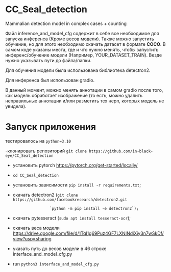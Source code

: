 # CC_Seal_detection
Mammalian detection model in complex cases + counting

Файл inference_and_model_cfg содержит в себе все необходимое для запуска инференса (Кроме весов модели). Также можно запустить обучение, но для этого необходимо скачать датасет в формате **COCO**.
В самом коде указаны места, где и что нужно менять, чтобы запустить инференс/обучение модели (Например, YOUR_DATASET_TRAIN). Везде нужно указывать пути до файла/папки.

Для обучения модели была использована библиотека detectron2.

Для инференса был использован gradio.

В данный момент, можно менять аннотации в самом gradio после того, как модель обработает изображение (то есть, можно удалить неправильные аннотации и/или разметить тех нерп, которых модель не увидела).

# Запуск приложения
тестировалось на `python=3.10`

-клонировать репозиторий `git clone https://github.com/in-black-eye/CC_Seal_detection`

- установить pytorch https://pytorch.org/get-started/locally/
- `cd CC_Seal_detection`
- установить зависимости `pip install -r requirements.txt`;
- скачать detectron2 (`git clone https://github.com/facebookresearch/detectron2.git`

                      `python -m pip install -e detectron2`);
- скачать pytesseract (`sudo apt install tesseract-ocr`);
- скачать веса модели https://drive.google.com/file/d/1Tql1g69Puz4GF7LXNINdiXiy3n7wSkDf/view?usp=sharing
- указать путь до весов модели в 46 строке interface_and_model_cfg.py
- run `python3 interface_and_model_cfg.py`
